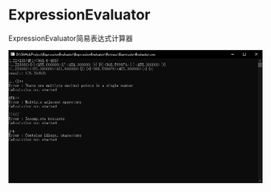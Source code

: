# ExpressionEvaluator
 ExpressionEvaluator简易表达式计算器
 
![IMG_20200928_213431](https://github.com/Trigger-CN/ExpressionEvaluator/blob/main/image/test2.png)

